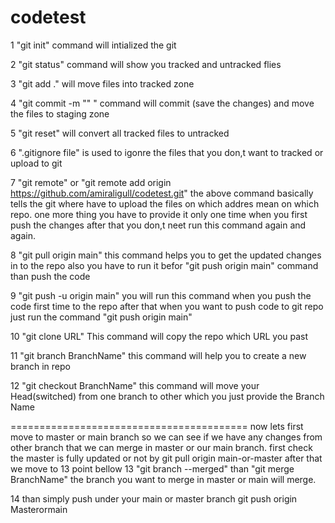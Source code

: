 # codetest

1 "git init" command will intialized the git

2 "git status" command will show you tracked and untracked flies

3 "git add ." will move files into tracked zone

4 "git commit -m "" " command will commit (save the changes) and move the files to staging zone

5 "git reset" will convert all tracked files to untracked

6 ".gitignore file" is used to igonre the files that you don,t want to tracked or upload to git

7 "git remote" or "git remote add origin https://github.com/amiraligull/codetest.git"
the above command basically tells the git where have to upload the files on which addres mean on which repo. one more thing you have to provide it only one time when you first push the changes after that you don,t neet run this command again and again.

8 "git pull origin main" this command helps you to get the updated changes in to the repo also you have to run it befor "git push origin main" command than push the code

9 "git push -u origin main" you will run this command when you push the code first time to the repo after that when you want to push code to git repo just run the command "git push origin main"

10 "git clone URL" This command will copy the repo which URL you past

11 "git branch BranchName" this command will help you to create a new branch in repo

12 "git checkout BranchName" this command will move your Head(switched) from one branch to other which you just provide the Branch Name

=========================================
now lets first move to master or main branch so we can see if we have any changes from other branch that we can merge in master or our main branch.
first check the master is fully updated or not by git pull origin main-or-master
after that we move to 13 point bellow
13 "git branch --merged" than
"git merge BranchName" the branch you want to merge in master or main will merge.

14 than simply push under your main or master branch git push origin Masterormain
